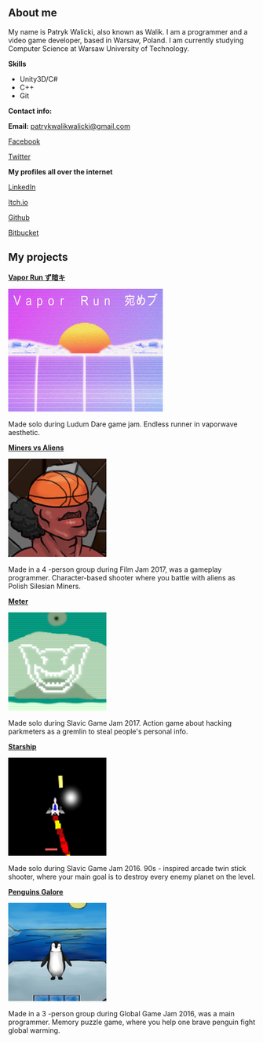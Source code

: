## About me
My name is Patryk Walicki, also known as Walik.
I am a programmer and a video game developer, based in Warsaw, Poland.
I am currently studying Computer Science at Warsaw University of Technology.

**Skills**
- Unity3D/C#
- C++
- Git

**Contact info:**

**Email:** patrykwalikwalicki@gmail.com

[Facebook](https://www.facebook.com/patryk.walicki.9)

[Twitter](https://twitter.com/PatWalik)

**My profiles all over the internet**

[LinkedIn](https://www.linkedin.com/in/patryk-walicki-7b9426153/)

[Itch.io](https://walik.itch.io/)

[Github](https://github.com/PWalik)

[Bitbucket](https://bitbucket.org/Walik/)


## My projects



  **[Vapor Run ず暗キ](https://walik.itch.io/vapor-run-)**
  
  ![Vapor](Images/vapor.png)
  
 Made solo during Ludum Dare game jam. Endless runner in vaporwave aesthetic.





  **[Miners vs Aliens](https://ixi.itch.io/gornicy-vs-obcy)**
  
  ![Miners](Images/miners.png)
  
  Made in a 4 -person group during Film Jam 2017, was a gameplay programmer. Character-based shooter where you battle with aliens
  as Polish Silesian Miners.




  **[Meter](https://walik.itch.io/meter)**
  
  ![Meter](Images/meter.png)
  
  Made solo during Slavic Game Jam 2017. Action game about hacking parkmeters as a gremlin
  to steal people's personal info.




  **[Starship](https://walik.itch.io/starship)**
  
  ![Startship](Images/star.png)
  
  Made solo during Slavic Game Jam 2016. 90s - inspired arcade twin stick shooter, 
  where your main goal is to destroy every enemy planet on the level.




  **[Penguins Galore](https://globalgamejam.org/2016/games/penguins-galore)**
  
  ![Startship](Images/peng.png)
  
  Made in a 3 -person group during Global Game Jam 2016, was a main programmer. Memory puzzle game, 
  where you help one brave penguin fight global warming.
